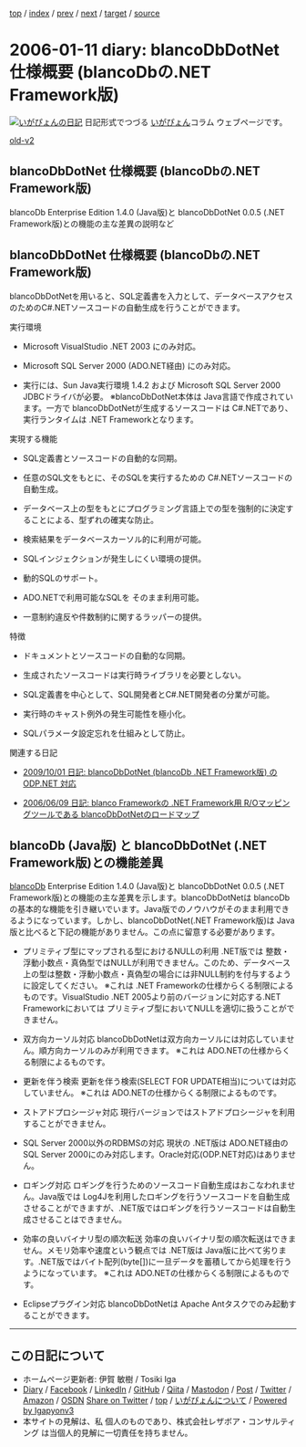 [top](../index.html) 
 / [index](index.html) 
 / [prev](ig060110.html) 
 / [next](ig060112.html) 
 / [target](https://www.igapyon.jp/igapyon/diary/2006/ig060111.html) 
 / [source](https://github.com/igapyon/diary/blob/master/2006/ig060111.src.md) 

2006-01-11 diary: blancoDbDotNet 仕様概要 (blancoDbの.NET Framework版)
=====================================================================================================
[![いがぴょんの日記](https://www.igapyon.jp/igapyon/diary/images/iga202308_64.jpg "いがぴょん")](https://www.igapyon.jp/igapyon/diary/memo/memoigapyon.html) 日記形式でつづる [いがぴょん](https://www.igapyon.jp/igapyon/diary/memo/memoigapyon.html)コラム ウェブページです。

[old-v2](ig060111-orig.html)

## blancoDbDotNet 仕様概要 (blancoDbの.NET Framework版)

blancoDb Enterprise Edition 1.4.0 (Java版)と blancoDbDotNet 0.0.5 (.NET Framework版)との機能の主な差異の説明など


## blancoDbDotNet 仕様概要 (blancoDbの.NET Framework版)

blancoDbDotNetを用いると、SQL定義書を入力として、データベースアクセスのためのC#.NETソースコードの自動生成を行うことができます。

実行環境

* Microsoft VisualStudio .NET 2003 にのみ対応。
  
* Microsoft SQL Server 2000 (ADO.NET経由) にのみ対応。
  
* 実行には、Sun Java実行環境 1.4.2 および Microsoft SQL Server 2000 JDBCドライバが必要。
  ※blancoDbDotNet本体は Java言語で作成されています。一方で blancoDbDotNetが生成するソースコードは C#.NETであり、実行ランタイムは
  .NET Frameworkとなります。

実現する機能

* SQL定義書とソースコードの自動的な同期。
  
* 任意のSQL文をもとに、そのSQLを実行するための C#.NETソースコードの自動生成。
  
* データベース上の型をもとにプログラミング言語上での型を強制的に決定することによる、型ずれの確実な防止。
  
* 検索結果をデータベースカーソル的に利用が可能。
  
* SQLインジェクションが発生しにくい環境の提供。
  
* 動的SQLのサポート。
  
* ADO.NETで利用可能なSQLを そのまま利用可能。
  
* 一意制約違反や件数制約に関するラッパーの提供。

特徴

* ドキュメントとソースコードの自動的な同期。
  
* 生成されたソースコードは実行時ライブラリを必要としない。
  
* SQL定義書を中心として、SQL開発者とC#.NET開発者の分業が可能。
  
* 実行時のキャスト例外の発生可能性を極小化。
  
* SQLパラメータ設定忘れを仕組みとして防止。

関連する日記

* [2009/10/01 日記: blancoDbDotNet (blancoDb .NET Framework版) の ODP.NET 対応](../2009/ig091001.html)
  
* [2006/06/09 日記: blanco Frameworkの .NET Framework用 R/Oマッピングツールである blancoDbDotNetのロードマップ](ig060609.html)

## blancoDb (Java版) と blancoDbDotNet (.NET Framework版)との機能差異

[blancoDb](https://www.igapyon.jp/blanco/blancodb.html) Enterprise Edition 1.4.0 (Java版)と blancoDbDotNet
0.0.5 (.NET Framework版)との機能の主な差異を示します。blancoDbDotNetは blancoDbの基本的な機能を引き継いでいます。Java版でのノウハウがそのまま利用できるようになっています。しかし、blancoDbDotNet(.NET
Framework版)は Java版と比べると下記の機能がありません。この点に留意する必要があります。

* プリミティブ型にマップされる型におけるNULLの利用
  .NET版では 整数・浮動小数点・真偽型ではNULLが利用できません。このため、データベース上の型は整数・浮動小数点・真偽型の場合には非NULL制約を付与するように設定してください。
  ※これは .NET Frameworkの仕様からくる制限によるものです。VisualStudio .NET 2005より前のバージョンに対応する.NET
  Frameworkにおいては プリミティブ型においてNULLを適切に扱うことができません。
  
* 双方向カーソル対応
  blancoDbDotNetは双方向カーソルには対応していません。順方向カーソルのみが利用できます。
  ※これは ADO.NETの仕様からくる制限によるものです。
  
* 更新を伴う検索
  更新を伴う検索(SELECT FOR UPDATE相当)については対応していません。
  ※これは ADO.NETの仕様からくる制限によるものです。
  
* ストアドプロシージャ対応
  現行バージョンではストアドプロシージャを利用することができません。
  
* SQL Server 2000以外のRDBMSの対応
  現状の .NET版は ADO.NET経由のSQL Server 2000にのみ対応します。Oracle対応(ODP.NET対応)はありません。
  
* ロギング対応
  ロギングを行うためのソースコード自動生成はおこなわれません。Java版では Log4Jを利用したロギングを行うソースコードを自動生成させることができますが、.NET版ではロギングを行うソースコードは自動生成させることはできません。
  
* 効率の良いバイナリ型の順次転送
  効率の良いバイナリ型の順次転送はできません。メモリ効率や速度という観点では .NET版は Java版に比べて劣ります。.NET版ではバイト配列(byte[])に一旦データを蓄積してから処理を行うようになっています。
  ※これは ADO.NETの仕様からくる制限によるものです。
  
* Eclipseプラグイン対応
blancoDbDotNetは Apache Antタスクでのみ起動することができます。


----------------------------------------------------------------------------------------------------

## この日記について

* ホームページ更新者: 伊賀 敏樹 / Tosiki Iga
* [Diary](https://www.igapyon.jp/igapyon/diary/) / [Facebook](https://www.facebook.com/igapyon) / [LinkedIn](https://www.linkedin.com/in/toshikiiga) / [GitHub](https://github.com/igapyon) / [Qiita](https://qiita.com/igapyon) / [Mastodon](https://social.vivaldi.net/@igapyon) / [Post](https://post.news/igapyon) / [Twitter](https://twitter.com/ToshikiIga) / [Amazon](https://www.amazon.co.jp/%E4%BC%8A%E8%B3%80-%E6%95%8F%E6%A8%B9/e/B004LTQWCQ) / [OSDN](https://ja.osdn.net/users/iga/)
[Share on Twitter](https://twitter.com/intent/tweet?hashtags=igapyon%2Cdiary%2C%E3%81%84%E3%81%8C%E3%81%B4%E3%82%87%E3%82%93&text=blancoDbDotNet+%E4%BB%95%E6%A7%98%E6%A6%82%E8%A6%81+%28blancoDb%E3%81%AE.NET+Framework%E7%89%88%29&url=https%3A%2F%2Fwww.igapyon.jp%2Figapyon%2Fdiary%2F2006%2Fig060111.html) / [top](../index.html) / [いがぴょんについて](https://www.igapyon.jp/igapyon/diary/memo/memoigapyon.html) / [Powered by Igapyonv3](https://github.com/igapyon/igapyonv3)
* 本サイトの見解は、私 個人のものであり、株式会社レザボア・コンサルティング は当個人的見解に一切責任を持ちません。 
